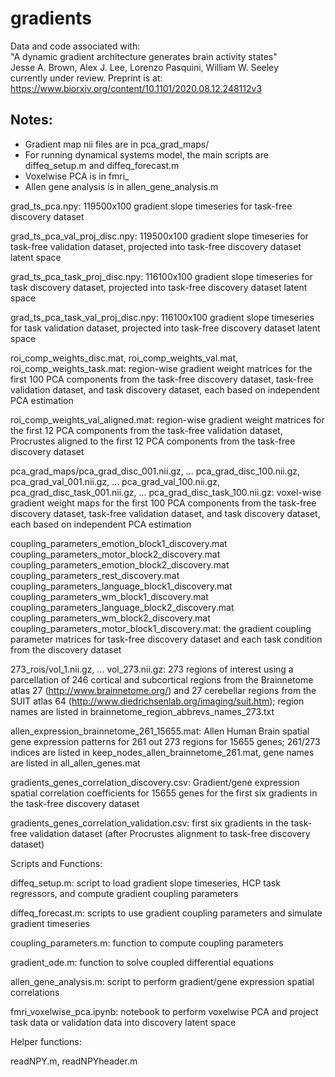 # gradients

Data and code associated with:<br>
"A dynamic gradient architecture generates brain activity states"<br>
Jesse A. Brown, Alex J. Lee, Lorenzo Pasquini, William W. Seeley<br>
currently under review. Preprint is at: https://www.biorxiv.org/content/10.1101/2020.08.12.248112v3

## Notes:
- Gradient map nii files are in pca_grad_maps/
- For running dynamical systems model, the main scripts are diffeq_setup.m and diffeq_forecast.m
- Voxelwise PCA is in fmri_
- Allen gene analysis is in allen_gene_analysis.m

grad_ts_pca.npy: 119500x100 gradient slope timeseries for task-free discovery dataset

grad_ts_pca_val_proj_disc.npy: 119500x100 gradient slope timeseries for task-free validation dataset, projected into task-free discovery dataset latent space

grad_ts_pca_task_proj_disc.npy: 116100x100 gradient slope timeseries for task discovery dataset, projected into task-free discovery dataset latent space

grad_ts_pca_task_val_proj_disc.npy: 116100x100 gradient slope timeseries for task validation dataset, projected into task-free discovery dataset latent space

roi_comp_weights_disc.mat, roi_comp_weights_val.mat, roi_comp_weights_task.mat: region-wise gradient weight matrices for the first 100 PCA components from the task-free discovery dataset, task-free validation dataset, and task discovery dataset, each based on independent PCA estimation

roi_comp_weights_val_aligned.mat: region-wise gradient weight matrices for the first 12 PCA components from the task-free validation dataset, Procrustes aligned to the first 12 PCA components from the task-free discovery dataset

pca_grad_maps/pca_grad_disc_001.nii.gz, ... pca_grad_disc_100.nii.gz, pca_grad_val_001.nii.gz, ... pca_grad_val_100.nii.gz, pca_grad_disc_task_001.nii.gz, ... pca_grad_disc_task_100.nii.gz: voxel-wise gradient weight maps for the first 100 PCA components from the task-free discovery dataset, task-free validation dataset, and task discovery dataset, each based on independent PCA estimation

coupling_parameters_emotion_block1_discovery.mat
coupling_parameters_motor_block2_discovery.mat
coupling_parameters_emotion_block2_discovery.mat
coupling_parameters_rest_discovery.mat
coupling_parameters_language_block1_discovery.mat coupling_parameters_wm_block1_discovery.mat
coupling_parameters_language_block2_discovery.mat coupling_parameters_wm_block2_discovery.mat
coupling_parameters_motor_block1_discovery.mat: the gradient coupling parameter matrices for task-free discovery dataset and each task condition from the discovery dataset

273_rois/vol_1.nii.gz, ... vol_273.nii.gz: 273 regions of interest using a parcellation of 246 cortical and subcortical regions from the Brainnetome atlas 27 (http://www.brainnetome.org/) and 27 cerebellar regions from the SUIT atlas 64 (http://www.diedrichsenlab.org/imaging/suit.htm); region names are listed in brainnetome_region_abbrevs_names_273.txt

allen_expression_brainnetome_261_15655.mat: Allen Human Brain spatial gene expression patterns for 261 out 273 regions for 15655 genes; 261/273 indices are listed in keep_nodes_allen_brainnetome_261.mat, gene names are listed in all_allen_genes.mat

gradients_genes_correlation_discovery.csv: Gradient/gene expression spatial correlation coefficients for 15655 genes for the first six gradients in the task-free discovery dataset

gradients_genes_correlation_validation.csv: first six gradients in the task-free validation dataset (after Procrustes alignment to task-free discovery dataset)

Scripts and Functions:

diffeq_setup.m: script to load gradient slope timeseries, HCP task regressors, and compute gradient coupling parameters

diffeq_forecast.m: scripts to use gradient coupling parameters and simulate gradient timeseries 

coupling_parameters.m: function to compute coupling parameters

gradient_ode.m: function to solve coupled differential equations

allen_gene_analysis.m: script to perform gradient/gene expression spatial correlations

fmri_voxelwise_pca.ipynb: notebook to perform voxelwise PCA and project task data or validation data into discovery latent space

Helper functions:

readNPY.m, readNPYheader.m
